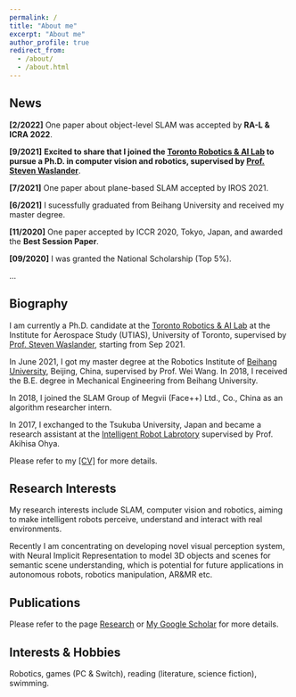 ```yaml
---
permalink: /
title: "About me"
excerpt: "About me"
author_profile: true
redirect_from: 
  - /about/
  - /about.html
---
```


## News

**[2/2022]** One paper about object-level SLAM was accepted by **RA-L & ICRA 2022**. 

**[9/2021]** **Excited to share that I joined the [Toronto Robotics & AI Lab](https://www.trailab.utias.utoronto.ca/) to pursue a Ph.D. in computer vision and robotics, supervised by [Prof. Steven Waslander](https://www.trailab.utias.utoronto.ca/stevenwaslander)**. 

**[7/2021]** One paper about plane-based SLAM accepted by IROS 2021. 

**[6/2021]** I sucessfully graduated from Beihang University and received my master degree. 

**[11/2020]** One paper accepted by ICCR 2020, Tokyo, Japan, and awarded the **Best Session Paper**.

**[09/2020]** I was granted the National Scholarship (Top 5%).

...
## Biography
I am currently a Ph.D. candidate at the [Toronto Robotics & AI Lab](https://www.trailab.utias.utoronto.ca/) at the Institute for Aerospace Study (UTIAS), University of Toronto, supervised by [Prof. Steven Waslander](https://www.trailab.utias.utoronto.ca/stevenwaslander), starting from Sep 2021.

In June 2021, I got my master degree at the Robotics Institute of [Beihang University](https://ev.buaa.edu.cn/), Beijing, China, supervised by Prof. Wei Wang. In 2018, I received the B.E. degree in Mechanical Engineering from Beihang University. 

In 2018, I joined the SLAM Group of Megvii (Face++) Ltd., Co., China as an algorithm researcher intern.

In 2017, I exchanged to the Tsukuba University, Japan and became a research assistant at the [Intelligent Robot Labrotory](https://www.roboken.iit.tsukuba.ac.jp/en/) supervised by Prof. Akihisa Ohya.

Please refer to my [[CV]](/files/ZiweiLiao_CV.pdf) for more details.

## Research Interests
My research interests include SLAM, computer vision and robotics, aiming to make intelligent robots perceive, understand and interact with real environments. 

Recently I am concentrating on developing novel visual perception system, with Neural Implicit Representation to model 3D objects and scenes for semantic scene understanding, which is potential for future applications in autonomous robots, robotics manipulation, AR&MR etc.

## Publications
Please refer to the page [Research](https://liao-zw.github.io/research/) or [My Google Scholar](https://scholar.google.com/citations?user=IhfB2iQAAAAJ&hl=en) for more details. 

## Interests & Hobbies
Robotics, games (PC & Switch), reading (literature, science fiction), swimming.